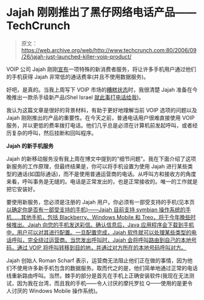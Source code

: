# Jajah 刚刚推出了黑仔网络电话产品——TechCrunch

> 原文：<https://web.archive.org/web/http://www.techcrunch.com:80/2006/09/26/jajah-just-launched-killer-voip-product/>

 [](https://web.archive.org/web/20220818234532/http://www.jajah.com/) VOIP 公司 Jajah 刚刚[宣布](https://web.archive.org/web/20220818234532/http://blog.jajah.com/index.php?/archives/139-JAJAH-Goes-Mobile!.html)一项特殊的新消费者服务，将让许多手机用户通过他们的手机获得 Jajah 非常低的通话费率(并且不使用数据服务)。

好吧，是真的。当我上周写下 VOIP 市场的[糟糕状态](https://web.archive.org/web/20220818234532/http://www.beta.techcrunch.com/2006/09/23/voip-the-details-kill-the-fun/)时，我很清楚 Jajah 准备在今晚推出一款杀手级新产品(Shel Israel [就此事打电话给我](https://web.archive.org/web/20220818234532/http://redcouch.typepad.com/weblog/2006/09/michael_arringt.html))。

我认为这篇文章是很好的背景材料，有助于更好地理解当前 VOIP 选项的问题以及 Jajah 刚刚推出的产品的重要性。在今天之前，普通电话用户很难直接使用 VOIP 服务，并以更低的费率拨打电话。他们几乎总是必须在计算机前发起呼叫，或者经历复杂的呼叫，然后挂断和回叫程序。

**Jajah 的新手机服务**

Jajah 的新移动服务没有我上周在博文中提到的“细节问题”。我在下面介绍了这项新服务的工作原理，但最终结果是，你可以将手机设置为使用 Jajah 进行某些类型的通话(如国际通话)，而不是使用普通运营商的电话。从呼叫方和接收方的角度来看，呼叫事务是无缝的。电话是正常发出的，也是正常接收的。唯一的工作就是把它安装好。

要使用新服务，您必须是注册的 Jajah 用户。你必须有一部受支持的手机(见本页[以确定你是否有一部受支持的手机)——Jajah 目前支持 symbian 操作系统的手机……其他手机，包括 Blackberry、Windows Mobile 和 Treo，将于今年晚些时候推出。Jajah 向您的手机发送彩信。确认信息后，Java 应用程序会下载到手机中，用户可以对其进行配置。一旦配置完成，Jajah 软件就可以处理某些类型的电话呼叫，完全绕过运营商。当您发出呼叫时，Jajah 会将呼叫路由到自己的本地号码，通过 VOIP 将呼叫转移到目的地，并通过对方所在的本地号码呼叫对方。](https://web.archive.org/web/20220818234532/http://www.jajah.com/info/tools/mobile/)

Jajah 创始人 Roman Scharf 表示，运营商无法阻止他们正在做的事情，因为他们不使用许多新手机包含的数据服务。取而代之的是，他们简单地通过正常的电话线重新路由呼叫。当然，棘手的部分是首先在手机上正确安装软件(我现在无法测试，因为我在台湾，而且我的手机——令人讨厌的摩托罗拉 Q——使用的是更令人讨厌的 Windows Mobile 操作系统)。